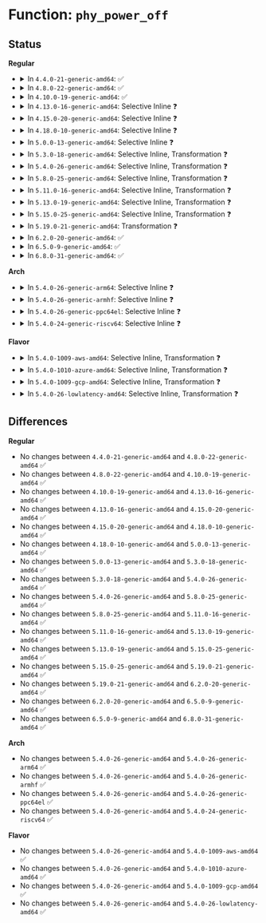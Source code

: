 # Function: <code>phy_power_off</code>

## Status
<b>Regular</b>
<ul>
<li>
<details>
<summary>In <code>4.4.0-21-generic-amd64</code>: ✅</summary>

```c
int phy_power_off(struct phy * phy)
```

```json
{
  "name": "phy_power_off",
  "collision_type": "Unique Global",
  "inline_type": "No",
  "funcs": [
    {
      "addr": 18446744071583153920,
      "name": "phy_power_off",
      "external": true,
      "loc": "drivers/phy/phy-core.c:318",
      "file": "drivers/phy/phy-core.c",
      "inline": "seen, unknown",
      "caller_inline": [],
      "caller_func": [
        "drivers/usb/core/hcd.c:usb_remove_hcd",
        "drivers/usb/core/hcd.c:usb_add_hcd",
        "drivers/usb/dwc2/platform.c:__dwc2_lowlevel_hw_disable",
        "drivers/usb/host/ehci-platform.c:ehci_platform_power_off",
        "drivers/usb/host/ehci-platform.c:ehci_platform_power_on",
        "drivers/usb/host/ohci-platform.c:ohci_platform_power_off",
        "drivers/usb/host/ohci-platform.c:ohci_platform_power_on"
      ]
    }
  ],
  "symbols": [
    {
      "addr": 18446744071583153920,
      "name": "phy_power_off",
      "section": ".text",
      "bind": "STB_GLOBAL",
      "size": 192
    }
  ]
}
```
</details>
</li>
<li>
<details>
<summary>In <code>4.8.0-22-generic-amd64</code>: ✅</summary>

```c
int phy_power_off(struct phy * phy)
```

```json
{
  "name": "phy_power_off",
  "collision_type": "Unique Global",
  "inline_type": "No",
  "funcs": [
    {
      "addr": 18446744071583450464,
      "name": "phy_power_off",
      "external": true,
      "loc": "drivers/phy/phy-core.c:318",
      "file": "drivers/phy/phy-core.c",
      "inline": "seen, unknown",
      "caller_inline": [],
      "caller_func": [
        "drivers/usb/core/hcd.c:usb_remove_hcd",
        "drivers/usb/core/hcd.c:usb_add_hcd",
        "drivers/usb/dwc2/platform.c:__dwc2_lowlevel_hw_disable",
        "drivers/usb/host/ehci-platform.c:ehci_platform_power_off",
        "drivers/usb/host/ehci-platform.c:ehci_platform_power_on",
        "drivers/usb/host/ohci-platform.c:ohci_platform_power_off",
        "drivers/usb/host/ohci-platform.c:ohci_platform_power_on"
      ]
    }
  ],
  "symbols": [
    {
      "addr": 18446744071583450464,
      "name": "phy_power_off",
      "section": ".text",
      "bind": "STB_GLOBAL",
      "size": 192
    }
  ]
}
```
</details>
</li>
<li>
<details>
<summary>In <code>4.10.0-19-generic-amd64</code>: ✅</summary>

```c
int phy_power_off(struct phy * phy)
```

```json
{
  "name": "phy_power_off",
  "collision_type": "Unique Global",
  "inline_type": "No",
  "funcs": [
    {
      "addr": 18446744071583578208,
      "name": "phy_power_off",
      "external": true,
      "loc": "drivers/phy/phy-core.c:318",
      "file": "drivers/phy/phy-core.c",
      "inline": "seen, unknown",
      "caller_inline": [],
      "caller_func": [
        "drivers/usb/core/hcd.c:usb_remove_hcd",
        "drivers/usb/core/hcd.c:usb_add_hcd",
        "drivers/usb/dwc2/platform.c:__dwc2_lowlevel_hw_disable",
        "drivers/usb/host/ehci-platform.c:ehci_platform_power_off",
        "drivers/usb/host/ehci-platform.c:ehci_platform_power_on",
        "drivers/usb/host/ohci-platform.c:ohci_platform_power_off",
        "drivers/usb/host/ohci-platform.c:ohci_platform_power_on"
      ]
    }
  ],
  "symbols": [
    {
      "addr": 18446744071583578208,
      "name": "phy_power_off",
      "section": ".text",
      "bind": "STB_GLOBAL",
      "size": 192
    }
  ]
}
```
</details>
</li>
<li>
<details>
<summary>In <code>4.13.0-16-generic-amd64</code>: Selective Inline ❓</summary>

```c
int phy_power_off(struct phy * phy)
```

```json
{
  "name": "phy_power_off",
  "collision_type": "Unique Global",
  "inline_type": "Selective",
  "funcs": [
    {
      "addr": 18446744071583618144,
      "name": "phy_power_off",
      "external": true,
      "loc": "drivers/phy/phy-core.c:318",
      "file": "drivers/phy/phy-core.c",
      "inline": "not declared, inlined",
      "caller_inline": [],
      "caller_func": [
        "drivers/usb/core/hcd.c:usb_remove_hcd",
        "drivers/usb/core/hcd.c:usb_add_hcd",
        "drivers/usb/dwc2/platform.c:__dwc2_lowlevel_hw_disable",
        "drivers/usb/host/ehci-platform.c:ehci_platform_power_off",
        "drivers/usb/host/ehci-platform.c:ehci_platform_power_on",
        "drivers/usb/host/ohci-platform.c:ohci_platform_power_off",
        "drivers/usb/host/ohci-platform.c:ohci_platform_power_on"
      ]
    }
  ],
  "symbols": [
    {
      "addr": 18446744071583618144,
      "name": "phy_power_off",
      "section": ".text",
      "bind": "STB_GLOBAL",
      "size": 198
    }
  ]
}
```
</details>
</li>
<li>
<details>
<summary>In <code>4.15.0-20-generic-amd64</code>: Selective Inline ❓</summary>

```c
int phy_power_off(struct phy * phy)
```

```json
{
  "name": "phy_power_off",
  "collision_type": "Unique Global",
  "inline_type": "Selective",
  "funcs": [
    {
      "addr": 18446744071583864240,
      "name": "phy_power_off",
      "external": true,
      "loc": "drivers/phy/phy-core.c:318",
      "file": "drivers/phy/phy-core.c",
      "inline": "not declared, inlined",
      "caller_inline": [],
      "caller_func": [
        "drivers/usb/core/hcd.c:usb_remove_hcd",
        "drivers/usb/core/hcd.c:usb_add_hcd",
        "drivers/usb/dwc2/platform.c:__dwc2_lowlevel_hw_disable",
        "drivers/usb/host/ehci-platform.c:ehci_platform_power_off",
        "drivers/usb/host/ehci-platform.c:ehci_platform_power_on",
        "drivers/usb/host/ohci-platform.c:ohci_platform_power_off",
        "drivers/usb/host/ohci-platform.c:ohci_platform_power_on"
      ]
    }
  ],
  "symbols": [
    {
      "addr": 18446744071583864240,
      "name": "phy_power_off",
      "section": ".text",
      "bind": "STB_GLOBAL",
      "size": 205
    }
  ]
}
```
</details>
</li>
<li>
<details>
<summary>In <code>4.18.0-10-generic-amd64</code>: Selective Inline ❓</summary>

```c
int phy_power_off(struct phy * phy)
```

```json
{
  "name": "phy_power_off",
  "collision_type": "Unique Global",
  "inline_type": "Selective",
  "funcs": [
    {
      "addr": 18446744071584064976,
      "name": "phy_power_off",
      "external": true,
      "loc": "drivers/phy/phy-core.c:336",
      "file": "drivers/phy/phy-core.c",
      "inline": "not declared, inlined",
      "caller_inline": [],
      "caller_func": [
        "drivers/usb/core/phy.c:usb_phy_roothub_power_off",
        "drivers/usb/core/phy.c:usb_phy_roothub_power_on",
        "drivers/usb/dwc2/platform.c:__dwc2_lowlevel_hw_disable"
      ]
    }
  ],
  "symbols": [
    {
      "addr": 18446744071584064976,
      "name": "phy_power_off",
      "section": ".text",
      "bind": "STB_GLOBAL",
      "size": 173
    }
  ]
}
```
</details>
</li>
<li>
<details>
<summary>In <code>5.0.0-13-generic-amd64</code>: Selective Inline ❓</summary>

```c
int phy_power_off(struct phy * phy)
```

```json
{
  "name": "phy_power_off",
  "collision_type": "Unique Global",
  "inline_type": "Selective",
  "funcs": [
    {
      "addr": 18446744071584150080,
      "name": "phy_power_off",
      "external": true,
      "loc": "drivers/phy/phy-core.c:336",
      "file": "drivers/phy/phy-core.c",
      "inline": "not declared, inlined",
      "caller_inline": [],
      "caller_func": [
        "drivers/usb/core/phy.c:usb_phy_roothub_power_off",
        "drivers/usb/core/phy.c:usb_phy_roothub_power_on",
        "drivers/usb/dwc2/platform.c:__dwc2_lowlevel_hw_disable"
      ]
    }
  ],
  "symbols": [
    {
      "addr": 18446744071584150080,
      "name": "phy_power_off",
      "section": ".text",
      "bind": "STB_GLOBAL",
      "size": 173
    }
  ]
}
```
</details>
</li>
<li>
<details>
<summary>In <code>5.3.0-18-generic-amd64</code>: Selective Inline, Transformation ❓</summary>

```c
int phy_power_off(struct phy * phy)
```

```json
{
  "name": "phy_power_off",
  "collision_type": "Unique Global",
  "inline_type": "Selective",
  "funcs": [
    {
      "addr": 18446744071584340224,
      "name": "phy_power_off",
      "external": true,
      "loc": "drivers/phy/phy-core.c:332",
      "file": "drivers/phy/phy-core.c",
      "inline": "not declared, inlined",
      "caller_inline": [],
      "caller_func": [
        "drivers/usb/core/phy.c:usb_phy_roothub_power_off",
        "drivers/usb/core/phy.c:usb_phy_roothub_power_on",
        "drivers/usb/core/phy.c:usb_phy_roothub_set_mode",
        "drivers/usb/dwc2/platform.c:__dwc2_lowlevel_hw_disable"
      ]
    }
  ],
  "symbols": [
    {
      "addr": 18446744071584341957,
      "name": "phy_power_off.cold",
      "section": ".text",
      "bind": "STB_LOCAL",
      "size": 36
    },
    {
      "addr": 18446744071584340192,
      "name": "phy_power_off",
      "section": ".text",
      "bind": "STB_GLOBAL",
      "size": 160
    }
  ]
}
```
</details>
</li>
<li>
<details>
<summary>In <code>5.4.0-26-generic-amd64</code>: Selective Inline, Transformation ❓</summary>

```c
int phy_power_off(struct phy * phy)
```

```json
{
  "name": "phy_power_off",
  "collision_type": "Unique Global",
  "inline_type": "Selective",
  "funcs": [
    {
      "addr": 18446744071584474896,
      "name": "phy_power_off",
      "external": true,
      "loc": "drivers/phy/phy-core.c:332",
      "file": "drivers/phy/phy-core.c",
      "inline": "not declared, inlined",
      "caller_inline": [],
      "caller_func": [
        "drivers/usb/core/phy.c:usb_phy_roothub_power_off",
        "drivers/usb/core/phy.c:usb_phy_roothub_power_on",
        "drivers/usb/core/phy.c:usb_phy_roothub_set_mode",
        "drivers/usb/dwc2/platform.c:__dwc2_lowlevel_hw_disable"
      ]
    }
  ],
  "symbols": [
    {
      "addr": 18446744071584476645,
      "name": "phy_power_off.cold",
      "section": ".text",
      "bind": "STB_LOCAL",
      "size": 36
    },
    {
      "addr": 18446744071584474864,
      "name": "phy_power_off",
      "section": ".text",
      "bind": "STB_GLOBAL",
      "size": 160
    }
  ]
}
```
</details>
</li>
<li>
<details>
<summary>In <code>5.8.0-25-generic-amd64</code>: Selective Inline, Transformation ❓</summary>

```c
int phy_power_off(struct phy * phy)
```

```json
{
  "name": "phy_power_off",
  "collision_type": "Unique Global",
  "inline_type": "Selective",
  "funcs": [
    {
      "addr": 18446744071585139952,
      "name": "phy_power_off",
      "external": true,
      "loc": "drivers/phy/phy-core.c:332",
      "file": "drivers/phy/phy-core.c",
      "inline": "not declared, inlined",
      "caller_inline": [],
      "caller_func": [
        "drivers/usb/core/phy.c:usb_phy_roothub_suspend",
        "drivers/usb/core/phy.c:usb_phy_roothub_power_on",
        "drivers/usb/core/phy.c:usb_phy_roothub_set_mode",
        "drivers/usb/dwc2/platform.c:__dwc2_lowlevel_hw_disable"
      ]
    }
  ],
  "symbols": [
    {
      "addr": 18446744071585141050,
      "name": "phy_power_off.cold",
      "section": ".text",
      "bind": "STB_LOCAL",
      "size": 36
    },
    {
      "addr": 18446744071585139920,
      "name": "phy_power_off",
      "section": ".text",
      "bind": "STB_GLOBAL",
      "size": 176
    }
  ]
}
```
</details>
</li>
<li>
<details>
<summary>In <code>5.11.0-16-generic-amd64</code>: Selective Inline, Transformation ❓</summary>

```c
int phy_power_off(struct phy * phy)
```

```json
{
  "name": "phy_power_off",
  "collision_type": "Unique Global",
  "inline_type": "Selective",
  "funcs": [
    {
      "addr": 18446744071585291232,
      "name": "phy_power_off",
      "external": true,
      "loc": "drivers/phy/phy-core.c:332",
      "file": "drivers/phy/phy-core.c",
      "inline": "not declared, inlined",
      "caller_inline": [],
      "caller_func": [
        "drivers/usb/core/phy.c:usb_phy_roothub_suspend",
        "drivers/usb/core/phy.c:usb_phy_roothub_power_on",
        "drivers/usb/core/phy.c:usb_phy_roothub_set_mode",
        "drivers/usb/dwc2/platform.c:__dwc2_lowlevel_hw_disable"
      ]
    }
  ],
  "symbols": [
    {
      "addr": 18446744071591382485,
      "name": "phy_power_off.cold",
      "section": ".text",
      "bind": "STB_LOCAL",
      "size": 36
    },
    {
      "addr": 18446744071585291200,
      "name": "phy_power_off",
      "section": ".text",
      "bind": "STB_GLOBAL",
      "size": 176
    }
  ]
}
```
</details>
</li>
<li>
<details>
<summary>In <code>5.13.0-19-generic-amd64</code>: Selective Inline, Transformation ❓</summary>

```c
int phy_power_off(struct phy * phy)
```

```json
{
  "name": "phy_power_off",
  "collision_type": "Unique Global",
  "inline_type": "Selective",
  "funcs": [
    {
      "addr": 18446744071585175200,
      "name": "phy_power_off",
      "external": true,
      "loc": "drivers/phy/phy-core.c:332",
      "file": "drivers/phy/phy-core.c",
      "inline": "not declared, inlined",
      "caller_inline": [],
      "caller_func": [
        "drivers/usb/core/phy.c:usb_phy_roothub_suspend",
        "drivers/usb/core/phy.c:usb_phy_roothub_power_on",
        "drivers/usb/core/phy.c:usb_phy_roothub_set_mode",
        "drivers/usb/dwc2/platform.c:__dwc2_lowlevel_hw_disable"
      ]
    }
  ],
  "symbols": [
    {
      "addr": 18446744071591324944,
      "name": "phy_power_off.cold",
      "section": ".text",
      "bind": "STB_LOCAL",
      "size": 36
    },
    {
      "addr": 18446744071585175168,
      "name": "phy_power_off",
      "section": ".text",
      "bind": "STB_GLOBAL",
      "size": 176
    }
  ]
}
```
</details>
</li>
<li>
<details>
<summary>In <code>5.15.0-25-generic-amd64</code>: Selective Inline, Transformation ❓</summary>

```c
int phy_power_off(struct phy * phy)
```

```json
{
  "name": "phy_power_off",
  "collision_type": "Unique Global",
  "inline_type": "Selective",
  "funcs": [
    {
      "addr": 18446744071585628960,
      "name": "phy_power_off",
      "external": true,
      "loc": "drivers/phy/phy-core.c:332",
      "file": "drivers/phy/phy-core.c",
      "inline": "not declared, inlined",
      "caller_inline": [],
      "caller_func": [
        "drivers/usb/core/phy.c:usb_phy_roothub_suspend",
        "drivers/usb/core/phy.c:usb_phy_roothub_power_on",
        "drivers/usb/core/phy.c:usb_phy_roothub_set_mode",
        "drivers/usb/dwc2/platform.c:__dwc2_lowlevel_hw_disable"
      ]
    }
  ],
  "symbols": [
    {
      "addr": 18446744071592346012,
      "name": "phy_power_off.cold",
      "section": ".text",
      "bind": "STB_LOCAL",
      "size": 36
    },
    {
      "addr": 18446744071585628928,
      "name": "phy_power_off",
      "section": ".text",
      "bind": "STB_GLOBAL",
      "size": 176
    }
  ]
}
```
</details>
</li>
<li>
<details>
<summary>In <code>5.19.0-21-generic-amd64</code>: Transformation ❓</summary>

```c
int phy_power_off(struct phy * phy)
```

```json
{
  "name": "phy_power_off",
  "collision_type": "Unique Global",
  "inline_type": "No",
  "funcs": [
    {
      "addr": 0,
      "name": "phy_power_off",
      "external": true,
      "loc": "drivers/phy/phy-core.c:370",
      "file": "drivers/phy/phy-core.c",
      "inline": "seen, unknown",
      "caller_inline": [],
      "caller_func": [
        "drivers/usb/core/phy.c:usb_phy_roothub_suspend",
        "drivers/usb/core/phy.c:usb_phy_roothub_power_on",
        "drivers/usb/core/phy.c:usb_phy_roothub_set_mode",
        "drivers/usb/dwc2/platform.c:__dwc2_lowlevel_hw_disable"
      ]
    }
  ],
  "symbols": [
    {
      "addr": 18446744071594207470,
      "name": "phy_power_off.cold",
      "section": ".text",
      "bind": "STB_LOCAL",
      "size": 36
    },
    {
      "addr": 18446744071586788800,
      "name": "phy_power_off",
      "section": ".text",
      "bind": "STB_GLOBAL",
      "size": 182
    }
  ]
}
```
</details>
</li>
<li>
<details>
<summary>In <code>6.2.0-20-generic-amd64</code>: ✅</summary>

```c
int phy_power_off(struct phy * phy)
```

```json
{
  "name": "phy_power_off",
  "collision_type": "Unique Global",
  "inline_type": "No",
  "funcs": [
    {
      "addr": 18446744071587922448,
      "name": "phy_power_off",
      "external": true,
      "loc": "drivers/phy/phy-core.c:370",
      "file": "drivers/phy/phy-core.c",
      "inline": "seen, unknown",
      "caller_inline": [],
      "caller_func": [
        "drivers/usb/core/phy.c:usb_phy_roothub_suspend",
        "drivers/usb/core/phy.c:usb_phy_roothub_power_on",
        "drivers/usb/core/phy.c:usb_phy_roothub_set_mode",
        "drivers/usb/dwc2/platform.c:__dwc2_lowlevel_hw_disable"
      ]
    }
  ],
  "symbols": [
    {
      "addr": 18446744071587922448,
      "name": "phy_power_off",
      "section": ".text",
      "bind": "STB_GLOBAL",
      "size": 211
    }
  ]
}
```
</details>
</li>
<li>
<details>
<summary>In <code>6.5.0-9-generic-amd64</code>: ✅</summary>

```c
int phy_power_off(struct phy * phy)
```

```json
{
  "name": "phy_power_off",
  "collision_type": "Unique Global",
  "inline_type": "No",
  "funcs": [
    {
      "addr": 18446744071588196608,
      "name": "phy_power_off",
      "external": true,
      "loc": "drivers/phy/phy-core.c:372",
      "file": "drivers/phy/phy-core.c",
      "inline": "seen, unknown",
      "caller_inline": [],
      "caller_func": [
        "drivers/usb/core/phy.c:usb_phy_roothub_suspend",
        "drivers/usb/core/phy.c:usb_phy_roothub_power_on",
        "drivers/usb/core/phy.c:usb_phy_roothub_set_mode",
        "drivers/usb/dwc2/platform.c:__dwc2_lowlevel_hw_disable"
      ]
    }
  ],
  "symbols": [
    {
      "addr": 18446744071588196608,
      "name": "phy_power_off",
      "section": ".text",
      "bind": "STB_GLOBAL",
      "size": 211
    }
  ]
}
```
</details>
</li>
<li>
<details>
<summary>In <code>6.8.0-31-generic-amd64</code>: ✅</summary>

```c
int phy_power_off(struct phy * phy)
```

```json
{
  "name": "phy_power_off",
  "collision_type": "Unique Global",
  "inline_type": "No",
  "funcs": [
    {
      "addr": 18446744071588488768,
      "name": "phy_power_off",
      "external": true,
      "loc": "drivers/phy/phy-core.c:372",
      "file": "drivers/phy/phy-core.c",
      "inline": "seen, unknown",
      "caller_inline": [],
      "caller_func": [
        "drivers/usb/core/phy.c:usb_phy_roothub_suspend",
        "drivers/usb/core/phy.c:usb_phy_roothub_power_on",
        "drivers/usb/core/phy.c:usb_phy_roothub_set_mode",
        "drivers/usb/dwc2/platform.c:__dwc2_lowlevel_hw_disable"
      ]
    }
  ],
  "symbols": [
    {
      "addr": 18446744071588488768,
      "name": "phy_power_off",
      "section": ".text",
      "bind": "STB_GLOBAL",
      "size": 211
    }
  ]
}
```
</details>
</li>
</ul>
<b>Arch</b>
<ul>
<li>
<details>
<summary>In <code>5.4.0-26-generic-arm64</code>: Selective Inline ❓</summary>

```c
int phy_power_off(struct phy * phy)
```

```json
{
  "name": "phy_power_off",
  "collision_type": "Unique Global",
  "inline_type": "Selective",
  "funcs": [
    {
      "addr": 18446603336496477296,
      "name": "phy_power_off",
      "external": true,
      "loc": "drivers/phy/phy-core.c:332",
      "file": "drivers/phy/phy-core.c",
      "inline": "not declared, inlined",
      "caller_inline": [],
      "caller_func": [
        "drivers/pci/controller/pcie-cadence.c:cdns_pcie_enable_phy",
        "drivers/pci/controller/pcie-cadence.c:cdns_pcie_disable_phy",
        "drivers/pci/controller/pcie-rcar.c:rcar_pcie_probe",
        "drivers/pci/controller/pcie-rockchip.c:rockchip_pcie_deinit_phys",
        "drivers/pci/controller/pcie-rockchip.c:rockchip_pcie_init_port",
        "drivers/pci/controller/pcie-mediatek.c:mtk_pcie_suspend_noirq",
        "drivers/pci/controller/pcie-mediatek.c:mtk_pcie_enable_port",
        "drivers/pci/controller/pcie-mediatek.c:mtk_pcie_put_resources",
        "drivers/pci/controller/dwc/pci-keystone.c:ks_pcie_probe",
        "drivers/pci/controller/dwc/pcie-qcom.c:qcom_pcie_host_init",
        "drivers/pci/controller/dwc/pcie-armada8k.c:armada8k_pcie_probe",
        "drivers/ata/libahci_platform.c:ahci_platform_disable_phys",
        "drivers/ata/libahci_platform.c:ahci_platform_enable_phys",
        "drivers/usb/core/phy.c:usb_phy_roothub_power_off",
        "drivers/usb/core/phy.c:usb_phy_roothub_power_on",
        "drivers/usb/core/phy.c:usb_phy_roothub_set_mode",
        "drivers/usb/dwc2/platform.c:__dwc2_lowlevel_hw_disable"
      ]
    }
  ],
  "symbols": [
    {
      "addr": 18446603336496477296,
      "name": "phy_power_off",
      "section": ".text",
      "bind": "STB_GLOBAL",
      "size": 208
    }
  ]
}
```
</details>
</li>
<li>
<details>
<summary>In <code>5.4.0-26-generic-armhf</code>: Selective Inline ❓</summary>

```c
int phy_power_off(struct phy * phy)
```

```json
{
  "name": "phy_power_off",
  "collision_type": "Unique Global",
  "inline_type": "Selective",
  "funcs": [
    {
      "addr": 3229790312,
      "name": "phy_power_off",
      "external": true,
      "loc": "drivers/phy/phy-core.c:332",
      "file": "drivers/phy/phy-core.c",
      "inline": "not declared, inlined",
      "caller_inline": [],
      "caller_func": [
        "drivers/pci/controller/pcie-cadence.c:cdns_pcie_enable_phy",
        "drivers/pci/controller/pcie-cadence.c:cdns_pcie_disable_phy",
        "drivers/pci/controller/pci-tegra.c:tegra_pcie_pm_suspend",
        "drivers/pci/controller/pci-tegra.c:tegra_pcie_pm_suspend",
        "drivers/pci/controller/pcie-rcar.c:rcar_pcie_probe",
        "drivers/pci/controller/pcie-rockchip.c:rockchip_pcie_deinit_phys",
        "drivers/pci/controller/pcie-rockchip.c:rockchip_pcie_init_port",
        "drivers/pci/controller/pcie-mediatek.c:mtk_pcie_suspend_noirq",
        "drivers/pci/controller/pcie-mediatek.c:mtk_pcie_enable_port",
        "drivers/pci/controller/pcie-mediatek.c:mtk_pcie_put_resources",
        "drivers/pci/controller/dwc/pci-dra7xx.c:dra7xx_pcie_enable_phy",
        "drivers/pci/controller/dwc/pci-dra7xx.c:dra7xx_pcie_disable_phy",
        "drivers/pci/controller/dwc/pcie-qcom.c:qcom_pcie_host_init",
        "drivers/pci/controller/dwc/pcie-armada8k.c:armada8k_pcie_probe",
        "drivers/ata/libahci_platform.c:ahci_platform_disable_phys",
        "drivers/ata/libahci_platform.c:ahci_platform_enable_phys",
        "drivers/usb/core/phy.c:usb_phy_roothub_power_off",
        "drivers/usb/core/phy.c:usb_phy_roothub_power_on",
        "drivers/usb/core/phy.c:usb_phy_roothub_set_mode",
        "drivers/usb/dwc2/platform.c:__dwc2_lowlevel_hw_disable",
        "drivers/usb/host/ehci-exynos.c:exynos_ehci_suspend",
        "drivers/usb/host/ehci-exynos.c:exynos_ehci_remove",
        "drivers/usb/host/ehci-exynos.c:exynos_ehci_probe",
        "drivers/usb/host/ehci-exynos.c:exynos_ehci_phy_enable",
        "drivers/usb/host/ohci-exynos.c:exynos_ohci_suspend",
        "drivers/usb/host/ohci-exynos.c:exynos_ohci_remove",
        "drivers/usb/host/ohci-exynos.c:exynos_ohci_probe",
        "drivers/usb/host/ohci-exynos.c:exynos_ohci_phy_enable"
      ]
    }
  ],
  "symbols": [
    {
      "addr": 3229790312,
      "name": "phy_power_off",
      "section": ".text",
      "bind": "STB_GLOBAL",
      "size": 184
    }
  ]
}
```
</details>
</li>
<li>
<details>
<summary>In <code>5.4.0-26-generic-ppc64el</code>: Selective Inline ❓</summary>

```c
int phy_power_off(struct phy * phy)
```

```json
{
  "name": "phy_power_off",
  "collision_type": "Unique Global",
  "inline_type": "Selective",
  "funcs": [
    {
      "addr": 13835058055290692464,
      "name": "phy_power_off",
      "external": true,
      "loc": "drivers/phy/phy-core.c:332",
      "file": "drivers/phy/phy-core.c",
      "inline": "not declared, inlined",
      "caller_inline": [],
      "caller_func": [
        "drivers/pci/controller/pcie-cadence.c:cdns_pcie_enable_phy",
        "drivers/pci/controller/pcie-cadence.c:cdns_pcie_disable_phy",
        "drivers/usb/core/phy.c:usb_phy_roothub_power_off",
        "drivers/usb/core/phy.c:usb_phy_roothub_power_on",
        "drivers/usb/core/phy.c:usb_phy_roothub_set_mode",
        "drivers/usb/dwc2/platform.c:__dwc2_lowlevel_hw_disable"
      ]
    }
  ],
  "symbols": [
    {
      "addr": 13835058055290692464,
      "name": "phy_power_off",
      "section": ".text",
      "bind": "STB_GLOBAL",
      "size": 312
    }
  ]
}
```
</details>
</li>
<li>
<details>
<summary>In <code>5.4.0-24-generic-riscv64</code>: Selective Inline ❓</summary>

```c
int phy_power_off(struct phy * phy)
```

```json
{
  "name": "phy_power_off",
  "collision_type": "Unique Global",
  "inline_type": "Selective",
  "funcs": [
    {
      "addr": 18446743936275410148,
      "name": "phy_power_off",
      "external": true,
      "loc": "drivers/phy/phy-core.c:332",
      "file": "drivers/phy/phy-core.c",
      "inline": "not declared, inlined",
      "caller_inline": [],
      "caller_func": [
        "drivers/pci/controller/pcie-cadence.c:cdns_pcie_enable_phy",
        "drivers/pci/controller/pcie-cadence.c:cdns_pcie_disable_phy",
        "drivers/usb/core/phy.c:usb_phy_roothub_power_off",
        "drivers/usb/core/phy.c:usb_phy_roothub_power_on",
        "drivers/usb/core/phy.c:usb_phy_roothub_set_mode",
        "drivers/usb/dwc2/platform.c:__dwc2_lowlevel_hw_disable"
      ]
    }
  ],
  "symbols": [
    {
      "addr": 18446743936275410148,
      "name": "phy_power_off",
      "section": ".text",
      "bind": "STB_GLOBAL",
      "size": 164
    }
  ]
}
```
</details>
</li>
</ul>
<b>Flavor</b>
<ul>
<li>
<details>
<summary>In <code>5.4.0-1009-aws-amd64</code>: Selective Inline, Transformation ❓</summary>

```c
int phy_power_off(struct phy * phy)
```

```json
{
  "name": "phy_power_off",
  "collision_type": "Unique Global",
  "inline_type": "Selective",
  "funcs": [
    {
      "addr": 18446744071584443648,
      "name": "phy_power_off",
      "external": true,
      "loc": "drivers/phy/phy-core.c:332",
      "file": "drivers/phy/phy-core.c",
      "inline": "not declared, inlined",
      "caller_inline": [],
      "caller_func": [
        "drivers/usb/core/phy.c:usb_phy_roothub_power_off",
        "drivers/usb/core/phy.c:usb_phy_roothub_power_on",
        "drivers/usb/core/phy.c:usb_phy_roothub_set_mode",
        "drivers/usb/dwc2/platform.c:__dwc2_lowlevel_hw_disable"
      ]
    }
  ],
  "symbols": [
    {
      "addr": 18446744071584445397,
      "name": "phy_power_off.cold",
      "section": ".text",
      "bind": "STB_LOCAL",
      "size": 36
    },
    {
      "addr": 18446744071584443616,
      "name": "phy_power_off",
      "section": ".text",
      "bind": "STB_GLOBAL",
      "size": 160
    }
  ]
}
```
</details>
</li>
<li>
<details>
<summary>In <code>5.4.0-1010-azure-amd64</code>: Selective Inline, Transformation ❓</summary>

```c
int phy_power_off(struct phy * phy)
```

```json
{
  "name": "phy_power_off",
  "collision_type": "Unique Global",
  "inline_type": "Selective",
  "funcs": [
    {
      "addr": 18446744071584379328,
      "name": "phy_power_off",
      "external": true,
      "loc": "drivers/phy/phy-core.c:332",
      "file": "drivers/phy/phy-core.c",
      "inline": "not declared, inlined",
      "caller_inline": [],
      "caller_func": [
        "drivers/usb/core/phy.c:usb_phy_roothub_power_off",
        "drivers/usb/core/phy.c:usb_phy_roothub_power_on",
        "drivers/usb/core/phy.c:usb_phy_roothub_set_mode"
      ]
    }
  ],
  "symbols": [
    {
      "addr": 18446744071584381077,
      "name": "phy_power_off.cold",
      "section": ".text",
      "bind": "STB_LOCAL",
      "size": 36
    },
    {
      "addr": 18446744071584379296,
      "name": "phy_power_off",
      "section": ".text",
      "bind": "STB_GLOBAL",
      "size": 160
    }
  ]
}
```
</details>
</li>
<li>
<details>
<summary>In <code>5.4.0-1009-gcp-amd64</code>: Selective Inline, Transformation ❓</summary>

```c
int phy_power_off(struct phy * phy)
```

```json
{
  "name": "phy_power_off",
  "collision_type": "Unique Global",
  "inline_type": "Selective",
  "funcs": [
    {
      "addr": 18446744071584426560,
      "name": "phy_power_off",
      "external": true,
      "loc": "drivers/phy/phy-core.c:332",
      "file": "drivers/phy/phy-core.c",
      "inline": "not declared, inlined",
      "caller_inline": [],
      "caller_func": [
        "drivers/usb/core/phy.c:usb_phy_roothub_power_off",
        "drivers/usb/core/phy.c:usb_phy_roothub_power_on",
        "drivers/usb/core/phy.c:usb_phy_roothub_set_mode",
        "drivers/usb/dwc2/platform.c:__dwc2_lowlevel_hw_disable"
      ]
    }
  ],
  "symbols": [
    {
      "addr": 18446744071584428309,
      "name": "phy_power_off.cold",
      "section": ".text",
      "bind": "STB_LOCAL",
      "size": 36
    },
    {
      "addr": 18446744071584426528,
      "name": "phy_power_off",
      "section": ".text",
      "bind": "STB_GLOBAL",
      "size": 160
    }
  ]
}
```
</details>
</li>
<li>
<details>
<summary>In <code>5.4.0-26-lowlatency-amd64</code>: Selective Inline, Transformation ❓</summary>

```c
int phy_power_off(struct phy * phy)
```

```json
{
  "name": "phy_power_off",
  "collision_type": "Unique Global",
  "inline_type": "Selective",
  "funcs": [
    {
      "addr": 18446744071584532688,
      "name": "phy_power_off",
      "external": true,
      "loc": "drivers/phy/phy-core.c:332",
      "file": "drivers/phy/phy-core.c",
      "inline": "not declared, inlined",
      "caller_inline": [],
      "caller_func": [
        "drivers/usb/core/phy.c:usb_phy_roothub_power_off",
        "drivers/usb/core/phy.c:usb_phy_roothub_power_on",
        "drivers/usb/core/phy.c:usb_phy_roothub_set_mode",
        "drivers/usb/dwc2/platform.c:__dwc2_lowlevel_hw_disable"
      ]
    }
  ],
  "symbols": [
    {
      "addr": 18446744071584534437,
      "name": "phy_power_off.cold",
      "section": ".text",
      "bind": "STB_LOCAL",
      "size": 36
    },
    {
      "addr": 18446744071584532656,
      "name": "phy_power_off",
      "section": ".text",
      "bind": "STB_GLOBAL",
      "size": 160
    }
  ]
}
```
</details>
</li>
</ul>

## Differences
<b>Regular</b>
<ul>
<li>
No changes between <code>4.4.0-21-generic-amd64</code> and <code>4.8.0-22-generic-amd64</code> ✅
</li>
<li>
No changes between <code>4.8.0-22-generic-amd64</code> and <code>4.10.0-19-generic-amd64</code> ✅
</li>
<li>
No changes between <code>4.10.0-19-generic-amd64</code> and <code>4.13.0-16-generic-amd64</code> ✅
</li>
<li>
No changes between <code>4.13.0-16-generic-amd64</code> and <code>4.15.0-20-generic-amd64</code> ✅
</li>
<li>
No changes between <code>4.15.0-20-generic-amd64</code> and <code>4.18.0-10-generic-amd64</code> ✅
</li>
<li>
No changes between <code>4.18.0-10-generic-amd64</code> and <code>5.0.0-13-generic-amd64</code> ✅
</li>
<li>
No changes between <code>5.0.0-13-generic-amd64</code> and <code>5.3.0-18-generic-amd64</code> ✅
</li>
<li>
No changes between <code>5.3.0-18-generic-amd64</code> and <code>5.4.0-26-generic-amd64</code> ✅
</li>
<li>
No changes between <code>5.4.0-26-generic-amd64</code> and <code>5.8.0-25-generic-amd64</code> ✅
</li>
<li>
No changes between <code>5.8.0-25-generic-amd64</code> and <code>5.11.0-16-generic-amd64</code> ✅
</li>
<li>
No changes between <code>5.11.0-16-generic-amd64</code> and <code>5.13.0-19-generic-amd64</code> ✅
</li>
<li>
No changes between <code>5.13.0-19-generic-amd64</code> and <code>5.15.0-25-generic-amd64</code> ✅
</li>
<li>
No changes between <code>5.15.0-25-generic-amd64</code> and <code>5.19.0-21-generic-amd64</code> ✅
</li>
<li>
No changes between <code>5.19.0-21-generic-amd64</code> and <code>6.2.0-20-generic-amd64</code> ✅
</li>
<li>
No changes between <code>6.2.0-20-generic-amd64</code> and <code>6.5.0-9-generic-amd64</code> ✅
</li>
<li>
No changes between <code>6.5.0-9-generic-amd64</code> and <code>6.8.0-31-generic-amd64</code> ✅
</li>
</ul>
<b>Arch</b>
<ul>
<li>
No changes between <code>5.4.0-26-generic-amd64</code> and <code>5.4.0-26-generic-arm64</code> ✅
</li>
<li>
No changes between <code>5.4.0-26-generic-amd64</code> and <code>5.4.0-26-generic-armhf</code> ✅
</li>
<li>
No changes between <code>5.4.0-26-generic-amd64</code> and <code>5.4.0-26-generic-ppc64el</code> ✅
</li>
<li>
No changes between <code>5.4.0-26-generic-amd64</code> and <code>5.4.0-24-generic-riscv64</code> ✅
</li>
</ul>
<b>Flavor</b>
<ul>
<li>
No changes between <code>5.4.0-26-generic-amd64</code> and <code>5.4.0-1009-aws-amd64</code> ✅
</li>
<li>
No changes between <code>5.4.0-26-generic-amd64</code> and <code>5.4.0-1010-azure-amd64</code> ✅
</li>
<li>
No changes between <code>5.4.0-26-generic-amd64</code> and <code>5.4.0-1009-gcp-amd64</code> ✅
</li>
<li>
No changes between <code>5.4.0-26-generic-amd64</code> and <code>5.4.0-26-lowlatency-amd64</code> ✅
</li>
</ul>
